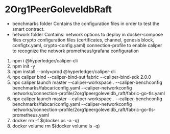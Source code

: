 # 2Org1PeerGoleveldbRaft

- benchmarks folder
  Contains the configuration files in order to test the smart contract.
- network folder
  Contains:
  network options to deploy in docker-compose files
  crypto configuration files (certificates, channel, genesis block, configtx.yaml, crypto-config.yaml)
  connection-profile to enable caliper to recognize the network
  prometheus/grafana configuration

1. npm i @hyperledger/caliper-cli
2. npm init -y
3. npm install --only=prod @hyperledger/caliper-cli
4. npx caliper bind --caliper-bind-sut fabric --caliper-bind-sdk 2.0.0
5. npx caliper launch master --caliper-workspace . --caliper-benchconfig benchmarks/fabcar/config.yaml --caliper-networkconfig networks/connection-profile/2org1peergoleveldb_raft/fabric-go-tls.yaml
6. npx caliper launch master --caliper-workspace . --caliper-benchconfig benchmarks/fabcar/config.yaml --caliper-networkconfig networks/connection-profile/2org1peergoleveldb_raft/fabric-go-tls-prometheus.yaml
7. docker rm -f \$(docker ps -a -q)
8. docker volume rm \$(docker volume ls -q)
